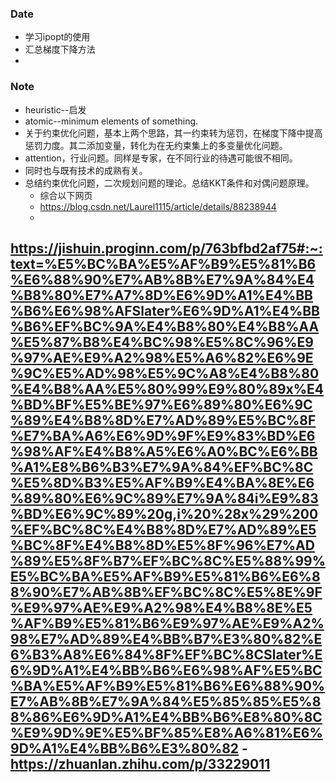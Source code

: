 ### Date
- 学习ipopt的使用
- 汇总梯度下降方法
- 


### Note
- heuristic--启发
- atomic--minimum elements of something.
- 关于约束优化问题，基本上两个思路，其一约束转为惩罚，在梯度下降中提高惩罚力度。其二添加变量，转化为在无约束集上的多变量优化问题。
- attention，行业问题。同样是专家，在不同行业的待遇可能很不相同。
- 同时也与既有技术的成熟有关。
- 总结约束优化问题，二次规划问题的理论。总结KKT条件和对偶问题原理。
	- 综合以下网页
	- https://blog.csdn.net/Laurel1115/article/details/88238944
	-
 https://jishuin.proginn.com/p/763bfbd2af75#:~:text=%E5%BC%BA%E5%AF%B9%E5%81%B6%E6%88%90%E7%AB%8B%E7%9A%84%E4%B8%80%E7%A7%8D%E6%9D%A1%E4%BB%B6%E6%98%AFSlater%E6%9D%A1%E4%BB%B6%EF%BC%9A%E4%B8%80%E4%B8%AA%E5%87%B8%E4%BC%98%E5%8C%96%E9%97%AE%E9%A2%98%E5%A6%82%E6%9E%9C%E5%AD%98%E5%9C%A8%E4%B8%80%E4%B8%AA%E5%80%99%E9%80%89x%E4%BD%BF%E5%BE%97%E6%89%80%E6%9C%89%E4%B8%8D%E7%AD%89%E5%BC%8F%E7%BA%A6%E6%9D%9F%E9%83%BD%E6%98%AF%E4%B8%A5%E6%A0%BC%E6%BB%A1%E8%B6%B3%E7%9A%84%EF%BC%8C%E5%8D%B3%E5%AF%B9%E4%BA%8E%E6%89%80%E6%9C%89%E7%9A%84i%E9%83%BD%E6%9C%89%20g,i%20%28x%29%200%EF%BC%8C%E4%B8%8D%E7%AD%89%E5%BC%8F%E4%B8%8D%E5%8F%96%E7%AD%89%E5%8F%B7%EF%BC%8C%E5%88%99%E5%BC%BA%E5%AF%B9%E5%81%B6%E6%88%90%E7%AB%8B%EF%BC%8C%E5%8E%9F%E9%97%AE%E9%A2%98%E4%B8%8E%E5%AF%B9%E5%81%B6%E9%97%AE%E9%A2%98%E7%AD%89%E4%BB%B7%E3%80%82%E6%B3%A8%E6%84%8F%EF%BC%8CSlater%E6%9D%A1%E4%BB%B6%E6%98%AF%E5%BC%BA%E5%AF%B9%E5%81%B6%E6%88%90%E7%AB%8B%E7%9A%84%E5%85%85%E5%88%86%E6%9D%A1%E4%BB%B6%E8%80%8C%E9%9D%9E%E5%BF%85%E8%A6%81%E6%9D%A1%E4%BB%B6%E3%80%82
	- https://zhuanlan.zhihu.com/p/33229011
- 